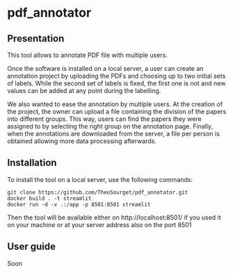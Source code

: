 # pdf_annotator

## Presentation
This tool allows to annotate PDF file with multiple users.

Once the software is installed on a local server, a user can create an annotation project by uploading the PDFs and choosing up to two initial sets of labels. While the second set of labels is fixed, the first one is not and new values can be added at any point during the labelling.

We also wanted to ease the annotation by multiple users. At the creation of the project, the owner can upload a file containing the division of the papers into different groups. This way, users can find the papers they were assigned to by selecting the right group on the annotation page.
Finally, when the annotations are downloaded from the server, a file per person is obtained allowing more data processing afterwards.

## Installation
To install the tool on a local server, use the following commands:

```
git clone https://github.com/TheoSourget/pdf_annotator.git
docker build . -t streamlit
docker run -d -v .:/app -p 8501:8501 streamlit
```
Then the tool will be available either on http://localhost:8501/ if you used it on your machine or at your server address also on the port 8501

## User guide
Soon